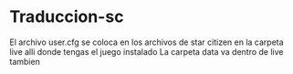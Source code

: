 # Traduccion-sc
El archivo user.cfg se coloca en los archivos de star citizen en la carpeta live alli donde tengas el juego instalado
La carpeta data va dentro de live tambien 
